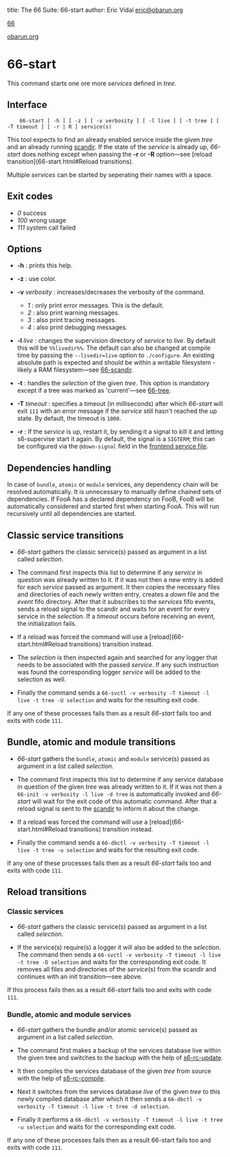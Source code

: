 title: The 66 Suite: 66-start
author: Eric Vidal <eric@obarun.org>

[66](index.html)

[obarun.org](https://web.obarun.org)

# 66-start

This command starts one ore more *services* defined in *tree*.

## Interface

```
    66-start [ -h ] [ -z ] [ -v verbosity ] [ -l live ] [ -t tree ] [ -T timeout ] [ -r | R ] service(s)
```

This tool expects to find an already enabled service inside the given *tree* and an already running [scandir](66-scandir.html). If the state of the *service* is already up, *66-start* does nothing except when passing the **-r** or **-R** option—see [reload transition](66-start.html#Reload transitions).

Multiple *services* can be started by seperating their names with a space.

## Exit codes

- *0* success
- *100* wrong usage
- *111* system call failed

## Options

- **-h** : prints this help.

- **-z** : use color.

- **-v** *verbosity* : increases/decreases the verbosity of the command.
    * *1* : only print error messages. This is the default.
    * *2* : also print warning messages.
    * *3* : also print tracing messages.
    * *4* : also print debugging messages.

- **-l** *live* : changes the supervision directory of *service* to *live*. By default this will be `%%livedir%%`. The default can also be changed at compile time by passing the `--livedir=live` option to `./configure`. An existing absolute path is expected and should be within a writable filesystem - likely a RAM filesystem—see [66-scandir](66-scandir.html).

- **-t** : handles the *selection* of the given *tree*. This option is mandatory except if a tree was marked as 'current'—see [66-tree](66-tree.html).

- **-T** *timeout* : specifies a timeout (in milliseconds) after which *66-start* will exit `111` with an error message if the *service* still hasn't reached the up state. By default, the timeout is `1000`.

- **-r** : If the *service* is up, restart it, by sending it a signal to kill it and letting s6-supervise start it again. By default, the signal is a `SIGTERM`; this can be configured via the `@down-signal` field in the [frontend service file](frontend.html).


## Dependencies handling

In case of `bundle`, `atomic` or `module` services, any dependency chain will be resolved automatically. It is unnecessary to manually define chained sets of dependencies. If FooA has a declared dependency on FooB, FooB will be automatically considered and started first when starting FooA. This will run recursively until all dependencies are started.

## Classic service transitions

- *66-start* gathers the classic service(s) passed as argument in a list called *selection*.

- The command first inspects this list to determine if any *service* in question was already written to it. If it was not then a new entry is added for each *service* passed as argument. It then copies the necessary files and directories of each newly written entry, creates a *down* file and the *event* fifo directory. After that it subscribes to the *services* fifo events, sends a reload signal to the scandir and waits for an event for every service in the *selection*. If a *timeout* occurs before receiving an event, the initialization fails.

- If a reload was forced the command will use a [reload](66-start.html#Reload transitions) transition instead.

- The *selection* is then inspected again and searched for any logger that needs to be associated with the passed *service*. If any such instruction was found the corresponding logger *service* will be added to the selection as well.

- Finally the command sends a `66-svctl -v verbosity -T timeout -l live -t tree -U selection` and waits for the resulting exit code.

If any one of these processes fails then as a result *66-start* fails too and exits with code `111`.

## Bundle, atomic and module transitions


- *66-start* gathers the `bundle`, `atomic` and `module` service(s) passed as argument in a list called *selection*.

- The command first inspects this list to determine if any service database in question of the given *tree* was already written to it. If it was not then a `66-init -v verbosity -l live -d tree` is automatically invoked and *66-start* will wait for the exit code of this automatic command. After that a reload signal is sent to the [scandir](66-scandir.html) to inform it about the change.

- If a reload was forced the command will use a [reload](66-start.html#Reload transitions) transition instead.

- Finally the command sends a `66-dbctl -v verbosity -T timeout -l live -t tree -u selection` and waits for the resulting exit code.

If any one of these processes fails then as a result *66-start* fails too and exits with code `111`.

## Reload transitions

### Classic services


- *66-start* gathers the classic service(s) passed as argument in a list called *selection*.

- If the service(s) require(s) a logger it will also be added to the *selection*. The command then sends a `66-svctl -v verbosity -T timeout -l live -t tree -D selection` and waits for the corresponding exit code. It removes all files and directories of the *service*(s) from the scandir and continues with an init transition—see above.

If this process fails then as a result *66-start* fails too and exits with code `111`.

### Bundle, atomic and module services

- *66-start* gathers the bundle and/or atomic service(s) passed as argument in a list called *selection*.

- The command first makes a backup of the services database live within the given tree and switches to the backup with the help of [s6-rc-update](https://skarnet.org/software/s6-rc/s6-rc-update.html).

- It then compiles the services database of the given *tree* from source with the help of [s6-rc-compile](https://skarnet.org/software/s6-rc/s6-rc-compile.html).

- Next it switches from the services database *live* of the given *tree* to this newly compiled database after which it then sends a `66-dbctl -v verbosity -T timeout -l live -t tree -d selection`.

- Finally it performs a `66-dbctl -v verbosity -T timeout -l live -t tree -u selection` and waits for the corresponding exit code.

If any one of these processes fails then as a result 66-start fails too and exits with code `111`.
